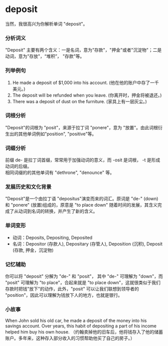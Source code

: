 # deposit

当然，我很高兴为你解析单词 "deposit"。

  

### 分析词义

  

"Deposit" 主要有两个含义：一是名词，意为"存款"，"押金"或者"沉淀物"；二是动词，意为"存放"，“堆积”， "存款"等。

  

### 列举例句

  

1.  He made a deposit of $1,000 into his account. (他在他的账户中存了一千美元。)
2.  The deposit will be refunded when you leave. (你离开时，押金将被退还。)
3.  There was a deposit of dust on the furniture. (家具上有一层灰尘。)

  

### 词根分析

  

"Deposit"的词根为 "posit"，来源于拉丁词 "ponere"，意为 "放置"。由此词根衍生出的其他单词例如"position", "positive"等。

  

### 词缀分析

  

前缀 de- 是拉丁词首缀，常常用于加强动词的意义，而 -osit 是词根， -t 是形成动词的后缀。  
相同词缀的的其他单词有 "dethrone", "denounce" 等。

  

### 发展历史和文化背景

  

"Deposit"是一个由拉丁语 "depositus"演变而来的词汇。原词是 "de-" (down) 和 "ponere" (放置)组成的，原意是 "to place down" 随着时间的发展，其含义完成了从动词到名词的转换，并产生了新的含义。

  

### 单词变形

  

*   动词：Deposits, Depositing, Deposited
*   名词：Depositor (存款人), Depositary (存管人), Deposition (沉积), Deposit (存款, 押金，沉淀物)

  

### 记忆辅助

  

你可以将 "deposit" 分解为 "de-" 和 "posit"， 其中 "de-" 可理解为 "down"，而 "posit" 可理解为 "to place"，合起来就是 "to place down"，这就很类似于我们存款时把钱"放下"的动作，此外，"posit" 可以让我们联想到领导者的 "position"，因此可以理解为钱放下人的地方，也就是银行。

  

### 小故事

  

When John sold his old car, he made a deposit of the money into his savings account. Over years, this habit of depositing a part of his income helped him buy his own house. （约翰卖掉他的旧车后，他将钱存入了他的储蓄账户。多年来，这种存入部分收入的习惯帮助他买了自己的房子。）
